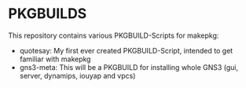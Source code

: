 # PKGBUILDS

This repository contains various PKGBUILD-Scripts for makepkg:
- quotesay: My first ever created PKGBUILD-Script, intended to get familiar with makepkg
- gns3-meta: This will be a PKGBUILD for installing whole GNS3 (gui, server, dynamips, iouyap and vpcs)
